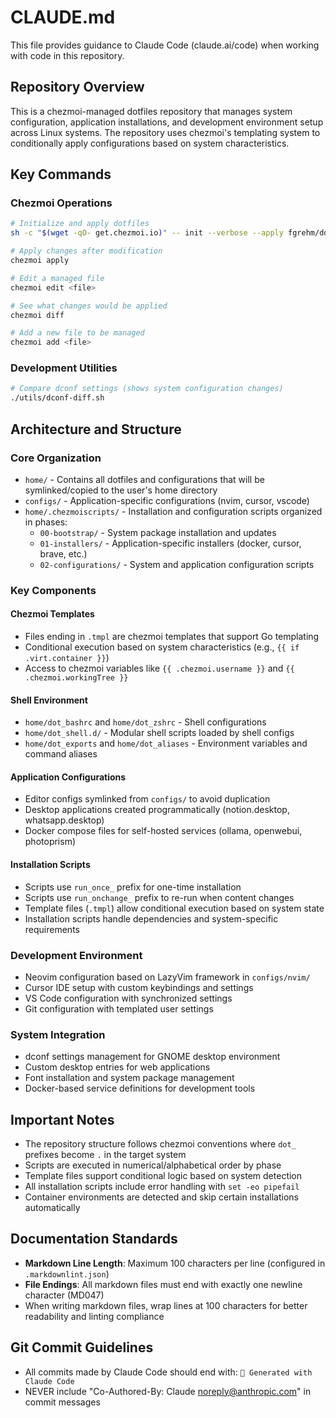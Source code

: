 # CLAUDE.md

This file provides guidance to Claude Code (claude.ai/code) when working with code in this repository.

## Repository Overview

This is a chezmoi-managed dotfiles repository that manages system configuration, application installations, and development environment setup across Linux systems. The repository uses chezmoi's templating system to conditionally apply configurations based on system characteristics.

## Key Commands

### Chezmoi Operations
```bash
# Initialize and apply dotfiles
sh -c "$(wget -qO- get.chezmoi.io)" -- init --verbose --apply fgrehm/dotfiles-chezmoi

# Apply changes after modification
chezmoi apply

# Edit a managed file
chezmoi edit <file>

# See what changes would be applied
chezmoi diff

# Add a new file to be managed
chezmoi add <file>
```

### Development Utilities
```bash
# Compare dconf settings (shows system configuration changes)
./utils/dconf-diff.sh
```

## Architecture and Structure

### Core Organization
- `home/` - Contains all dotfiles and configurations that will be symlinked/copied to the user's home directory
- `configs/` - Application-specific configurations (nvim, cursor, vscode)
- `home/.chezmoiscripts/` - Installation and configuration scripts organized in phases:
  - `00-bootstrap/` - System package installation and updates
  - `01-installers/` - Application-specific installers (docker, cursor, brave, etc.)
  - `02-configurations/` - System and application configuration scripts

### Key Components

#### Chezmoi Templates
- Files ending in `.tmpl` are chezmoi templates that support Go templating
- Conditional execution based on system characteristics (e.g., `{{ if .virt.container }}`)
- Access to chezmoi variables like `{{ .chezmoi.username }}` and `{{ .chezmoi.workingTree }}`

#### Shell Environment
- `home/dot_bashrc` and `home/dot_zshrc` - Shell configurations
- `home/dot_shell.d/` - Modular shell scripts loaded by shell configs
- `home/dot_exports` and `home/dot_aliases` - Environment variables and command aliases

#### Application Configurations
- Editor configs symlinked from `configs/` to avoid duplication
- Desktop applications created programmatically (notion.desktop, whatsapp.desktop)
- Docker compose files for self-hosted services (ollama, openwebui, photoprism)

#### Installation Scripts
- Scripts use `run_once_` prefix for one-time installation
- Scripts use `run_onchange_` prefix to re-run when content changes
- Template files (`.tmpl`) allow conditional execution based on system state
- Installation scripts handle dependencies and system-specific requirements

### Development Environment
- Neovim configuration based on LazyVim framework in `configs/nvim/`
- Cursor IDE setup with custom keybindings and settings
- VS Code configuration with synchronized settings
- Git configuration with templated user settings

### System Integration
- dconf settings management for GNOME desktop environment  
- Custom desktop entries for web applications
- Font installation and system package management
- Docker-based service definitions for development tools

## Important Notes

- The repository structure follows chezmoi conventions where `dot_` prefixes become `.` in the target system
- Scripts are executed in numerical/alphabetical order by phase
- Template files support conditional logic based on system detection
- All installation scripts include error handling with `set -eo pipefail`
- Container environments are detected and skip certain installations automatically

## Documentation Standards

- **Markdown Line Length**: Maximum 100 characters per line (configured in `.markdownlint.json`)
- **File Endings**: All markdown files must end with exactly one newline character (MD047)
- When writing markdown files, wrap lines at 100 characters for better readability and linting compliance

## Git Commit Guidelines

- All commits made by Claude Code should end with: `🤖 Generated with Claude Code`
- NEVER include "Co-Authored-By: Claude <noreply@anthropic.com>" in commit messages